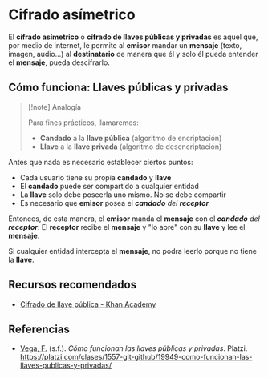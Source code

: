 # Cifrado asímetrico

El **cífrado asímetrico** o **cífrado de llaves públicas y privadas** es aquel que, por medio de internet, le permite al **emisor** mandar un **mensaje** (texto, imagen, audio...) al **destinatario** de manera que él y solo él pueda entender el **mensaje**, pueda descifrarlo.

## Cómo funciona: Llaves públicas y privadas

> [!note] Analogía
>
> Para fines prácticos, llamaremos:
> - **Candado** a la **llave pública** (algoritmo de encriptación)
> - **Llave** a la **llave privada** (algoritmo de desencriptación)

Antes que nada es necesario establecer ciertos puntos:

- Cada usuario tiene su propia **candado** y **llave**
- El **candado** puede ser compartido a cualquier entidad
- La **llave** solo debe poseerla uno mísmo. No se debe compartir
- Es necesario que **emisor** posea el _**candado** del **receptor**_

Entonces, de esta manera, el **emisor** manda el **mensaje** con el _**candado** del **receptor**_. El **receptor** recibe el **mensaje** y "lo abre" con su **llave** y lee el **mensaje**.

Si cualquier entidad intercepta el **mensaje**, no podra leerlo porque no tiene la **llave**.

## Recursos recomendados

- [Cifrado de llave pública - Khan Academy](https://es.khanacademy.org/computing/ap-computer-science-principles/x2d2f703b37b450a3:online-data-security/x2d2f703b37b450a3:data-encryption/a/public-key-encryption)

## Referencias

- [Vega, F.](https://platzi.com/profes/freddier/) (s.f.). _Cómo funcionan las llaves públicas y privadas_. Platzi. https://platzi.com/clases/1557-git-github/19949-como-funcionan-las-llaves-publicas-y-privadas/